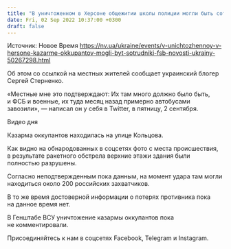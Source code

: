 ```yaml
---
title: "В уничтоженном в Херсоне общежитии школы полиции могли быть сотрудники ФСБ — Стерненко"
date: Fri, 02 Sep 2022 10:37:00 +0300
draft: false
---
```

Источник: Новое Время https://nv.ua/ukraine/events/v-unichtozhennoy-v-hersone-kazarme-okkupantov-mogli-byt-sotrudniki-fsb-novosti-ukrainy-50267298.html


Об этом со ссылкой на местных жителей сообщает украинский блогер Сергей Стерненко.

«Местные мне это подтверждают: Их там много должно было быть, и ФСБ и военные, их туда месяц назад примерно автобусами завозили», — написал он у себя в Twitter, в пятницу, 2 сентября.

 Видео дня   

Казарма оккупантов находилась на улице Кольцова.

Как видно на обнародованных в соцсетях фото с места происшествия, в результате ракетного обстрела верхние этажи здания были полностью разрушены.

Согласно неподтвержденным пока данным, на момент удара там могли находиться около 200 российских захватчиков.

В то же время достоверной информации о потерях противника пока на данное время нет.

В Генштабе ВСУ уничтожение казармы оккупантов пока не комментировали.

Присоединяйтесь к нам в соцсетях Facebook, Telegram и Instagram.
